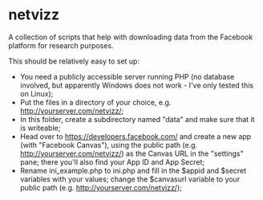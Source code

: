 # netvizz
A collection of scripts that help with downloading data from the Facebook platform for research purposes.

This should be relatively easy to set up:
- You need a publicly accessible server running PHP (no database involved, but apparently Windows does not work - I've only tested this on Linux);
- Put the files in a directory of your choice, e.g. http://yourserver.com/netvizz/;
- In this folder, create a subdirectory named "data" and make sure that it is writeable;
- Head over to https://developers.facebook.com/ and create a new app (with "Facebook Canvas"), using the public path (e.g. http://yourserver.com/netvizz/) as the Canvas URL in the "settings" pane; there you'll also find your App ID and App Secret;
- Rename ini_example.php to ini.php and fill in the $appid and $secret variables with your values; change the $canvasurl variable to your public path (e.g. http://yourserver.com/netvizz/);
